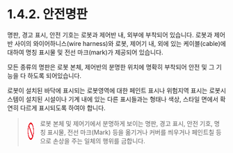 ﻿# 1.4.2. 안전명판

명판, 경고 표시, 안전 기호는 로봇과 제어반 내, 외부에 부착되어 있습니다. 로봇과 제어반 사이의 와이어하니스(wire harness)와 로봇, 제어기 내, 외에 있는 케이블(cable)에 대하여 명칭 표시물 및 전선 마크(mark)가 제공되어 있습니다.

모든 종류의 명판은 로봇 본체, 제어반의 분명한 위치에 명확히 부착되어 안전 및 그 기능을 다 하도록 되어있습니다.

로봇이 설치된 바닥에 표시되는 로봇영역에 대한 페인트 표시나 위험지역 표시는 로봇시스템이 설치된 시설이나 기계 내에 있는 다른 표시들과는 형태나 색상, 스타일 면에서 확연히 다르게 표시되도록 하여야 합니다. 

<blockquote>
<table border="0">
<thead>
  <tr>
    <td>
    <div align="center">
      <img src="../../_assets/금지표시.png" width = 40 height = 40> 
    </div>
    </td>
    <td colspan="4"> 로봇 본체 및 제어기에서 분명하게 보이는 명판, 경고 표시, 안전 기호, 명칭 표시물, 전선 마크(Mark) 등을 옮기거나 커버를 씌우거나 페인트칠 등으로 손상을 주는 일체의 행위를 금합니다.</td>
  </tr>
</thead>
</table>  
</blockquote>
